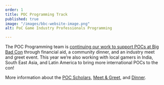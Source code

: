 ```yaml
---
order: 1
title: POC Programming Track
published: true
image: "/images/bbc-website-image.png"
alt: PoC Game Industry Professionals Programming

---
```

The POC Programming team is [continuing our work to support POCs at Big Bad Con](https://www.bigbadcon.com/blog/poc-programming-at-big-bad-con-2022/) through financial aid, a community dinner, and an industry meet and greet event. This year we’re also working with local gamers in India, South East Asia, and Latin America to bring more international POCs to the con!

More information about the [POC Scholars](/poc-scholars), [Meet & Greet](/events/poc-meet-greet), and [Dinner](/events/poc-dinner/).